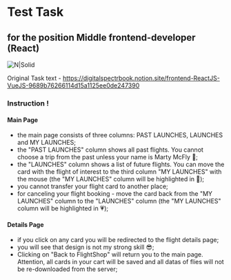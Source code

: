 # Test Task
## for the position Middle frontend-developer (React)
![N|Solid](https://static.tildacdn.com/tild3330-3930-4864-b837-646366316231/Group_3_1.svg)

Original Task text - https://digitalspectrbook.notion.site/frontend-ReactJS-VueJS-9689b76266114d15a1125ee0de247390

### Instruction !

#### Main Page
- the main page consists of three columns: PAST LAUNCHES, LAUNCHES and MY LAUNCHES;
- the "PAST LAUNCHES" column shows all past flights. You cannot choose a trip from the past unless your name is Marty McFly 🚀;
- the "LAUNCHES" column shows a list of future flights. You can move the card with the flight of interest to the third column "MY LAUNCHES" with the mouse (the "MY LAUNCHES" column will be highlighted in 💚);
- you cannot transfer your flight card to another place;
- for canceling your flight booking - move the card back from the "MY LAUNCHES" column to the "LAUNCHES" column (the "MY LAUNCHES" column will be highlighted in 💗);

#### Details Page
- if you click on any card you will be redirected to the flight details page;
- you will see that design is not my strong skill 😎;
- Clicking on "Back to FlightShop" will return you to the main page. Attention, all cards in your cart will be saved and all datas of flies will not be re-downloaded from the server;
